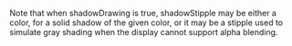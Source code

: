 Note that when shadowDrawing is true, shadowStipple may be either a color, for a solid shadow of the given color, or it may be a stipple used to simulate gray shading when the display cannot support alpha blending.